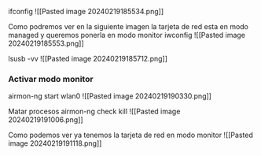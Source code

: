 ifconfig
![[Pasted image 20240219185534.png]]

Como podremos ver en la siguiente imagen la tarjeta de red esta en modo managed y queremos ponerla en modo monitor
iwconfig
![[Pasted image 20240219185553.png]]

lsusb -vv
![[Pasted image 20240219185712.png]]


### Activar modo monitor
airmon-ng start wlan0
![[Pasted image 20240219190330.png]]

Matar procesos
airmon-ng check kill
![[Pasted image 20240219191006.png]]


Como podemos ver ya tenemos la tarjeta de red en modo monitor
![[Pasted image 20240219191118.png]]